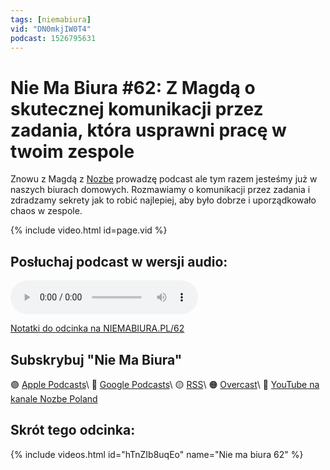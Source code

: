 ```yaml
---
tags: [niemabiura]
vid: "DN0mkjIW0T4"
podcast: 1526795631
---
```


# Nie Ma Biura #62: Z Magdą o skutecznej komunikacji przez zadania, która usprawni pracę w twoim zespole

Znowu z Magdą z [Nozbe][n] prowadzę podcast ale tym razem jesteśmy już w naszych biurach domowych. Rozmawiamy o komunikacji przez zadania i zdradzamy sekrety jak to robić najlepiej, aby było dobrze i uporządkowało chaos w zespole.

{% include video.html id=page.vid %}

<!--More-->

## Posłuchaj podcast w wersji audio:

<audio controls>
<source src="https://media.transistor.fm/1c29806d/b559efe1.mp3" type="audio/mpeg">
</audio>

[Notatki do odcinka na NIEMABIURA.PL/62](https://niemabiura.pl/62)

## Subskrybuj "Nie Ma Biura"

🟣 [Apple Podcasts](https://podcasts.apple.com/pl/podcast/nie-ma-biura/id1526795631)\\
🔵 [Google Podcasts](https://podcasts.google.com/feed/aHR0cHM6Ly9mZWVkcy50cmFuc2lzdG9yLmZtL25pZW1hYml1cmE)\\
🟡 [RSS](https://nozbe.com/niemabiura.rss)\\
🟠 [Overcast](https://overcast.fm/itunes1526795631/nie-ma-biura)\\
🔴 [YouTube na kanale Nozbe Poland](https://youtube.com/NozbePoland)

## Skrót tego odcinka:

{% include videos.html id="hTnZIb8uqEo" name="Nie ma biura 62" %}

<!--podcast: 1526795631-->

[n]: https://michael.gratis/nozbe_pl
[np]: https://michael.gratis/nozbepersonal_pl